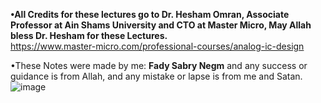 **•All Credits for these lectures go to Dr. Hesham Omran, Associate Professor at Ain Shams University and CTO at Master Micro, May Allah bless Dr. Hesham for these Lectures.**  
 https://www.master-micro.com/professional-courses/analog-ic-design
 
•These Notes were made by me: **Fady Sabry Negm** and any success or guidance is from Allah, and any mistake or lapse is from me and Satan. 
![image](https://github.com/FadySabryNegm/Analog-IC-Notes/assets/40922464/146cf40f-ac9c-4df6-82d0-89d5d402410c)
